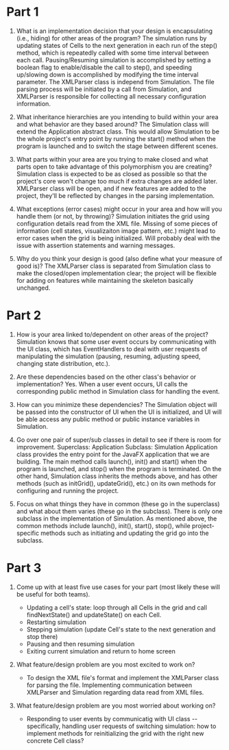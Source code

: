 Part 1
===
1. What is an implementation decision that your design is encapsulating (i.e., hiding) for other areas of the program?
    The simulation runs by updating states of Cells to the next generation in each run of the step() method, which is repeatedly called with some time interval between each call. Pausing/Resuming simulation is accomplished by setting a boolean flag to enable/disable the call to step(), and speeding up/slowing down is accomplished by modifying the time interval parameter.
    The XMLParser class is independ from Simulation. The file parsing process will be initiated by a call from Simulation, and XMLParser is responsible for collecting all necessary configuration information.
    
2. What inheritance hierarchies are you intending to build within your area and what behavior are they based around?
    The Simulation class will extend the Application abstract class. This would allow Simulation to be the whole project's entry point by running the start() method when the program is launched and to switch the stage between different scenes.
    
3. What parts within your area are you trying to make closed and what parts open to take advantage of this polymorphism you are creating?
    Simulation class is expected to be as closed as possible so that the project's core won't change too much if extra changes are added later. XMLParser class will be open, and if new features are added to the project, they'll be reflected by changes in the parsing implementation.
    
    
4. What exceptions (error cases) might occur in your area and how will you handle them (or not, by throwing)?
    Simulation initiates the grid using configuration details read from the XML file. Missing of some pieces of information (cell states, visualizaiton image pattern, etc.) might lead to error cases when the grid is being initialized.
    Will probably deal with the issue with assertion statements and warning messages. 
    
5. Why do you think your design is good (also define what your measure of good is)?
    The XMLParser class is separated from Simulation class to make the closed/open implementation clear; the project will be flexible for adding on features while maintaining the skeleton basically unchanged.
    

Part 2
===
1. How is your area linked to/dependent on other areas of the project?
    Simulation knows that some user event occurs by communicating with the UI class, which has EventHandlers to deal with user requests of manipulating the simulation (pausing, resuming, adjusting speed, changing state distribution, etc.).
    
2. Are these dependencies based on the other class's behavior or implementation?
    Yes. When a user event occurs, UI calls the corresponding public method in Simulation class for handling the event.
    
3. How can you minimize these dependencies?
    The Simulation object will be passed into the constructor of UI when the UI is initialized, and UI will be able access any public method or public instance variables in Simulation.
    
4. Go over one pair of super/sub classes in detail to see if there is room for improvement.
    Superclass: Application
    Subclass: Simulation
    Application class provides the entry point for the JavaFX application that we are building. The main method calls launch(), init() and start() when the program is launched, and stop() when the program is terminated.
    On the other hand, Simulation class inherits the methods above, and has other methods (such as initGrid(), updateGrid(), etc.) on its own methods for configuring and running the project.
     
5. Focus on what things they have in common (these go in the superclass) and what about them varies (these go in the subclass).
    There is only one subclass in the implementation of Simulation. As mentioned above, the common methods include launch(), init(), start(), stop(), while project-specific methods such as initiating and updating the grid go into the subclass.

Part 3
===
1. Come up with at least five use cases for your part (most likely these will be useful for both teams).
    * Updating a cell's state: loop through all Cells in the grid and call findNextState() and updateState() on each Cell.
    * Restarting simulation
    * Stepping simulation (update Cell's state to the next generation and stop there)
    * Pausing and then resuming simulation
    * Exiting current simulation and return to home screen

3. What feature/design problem are you most excited to work on?
    * To design the XML file's format and implement the XMLParser class for parsing the file. Implementing communication between XMLParser and Simulation regarding data read from XML files.
    
5. What feature/design problem are you most worried about working on?
    * Responding to user events by communicatig with UI class -- specifically, handling user requests of switching simulation: how to implement methods for reinitializing the grid with the right new concrete Cell class?
    